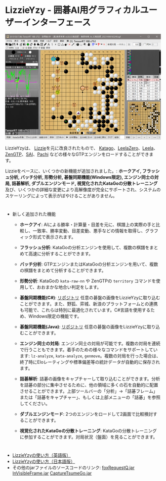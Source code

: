 # LizzieYzy - 囲碁AI用グラフィカルユーザーインターフェース
![screenshot_ko](/screenshot_jp.png?raw=true)

LizzieYzyは、 [Lizzie](https://github.com/featurecat/lizzie)を元に改良されたもので、 [Katago](https://github.com/lightvector/KataGo)、[LeelaZero](https://github.com/leela-zero/leela-zero)、[Leela](https://github.com/gcp/Leela)、[ZenGTP](https://github.com/yzyray/ZenGTP)、[SAI](http://sai.unich.it)、[Pachi](https://github.com/pasky/pachi) などの様々なGTPエンジンをロードすることができます。

Lizzieをベースに、いくつかの新機能が追加されました。: **ホークアイ, フラッシュ分析, バッチ分析, 形勢分析, 碁盤同期機能(Windows限定), エンジン同士の対局, 詰碁解析, ダブルエンジンモード, 視覚化されたKataGoの分散トレーニング** 及び、いくつかの詳細な変更により高解像度が完全にサポートされ、システムのスケーリングによって表示がぼやけることがありません。
#
* 新しく追加された機能

  * **ホークアイ**: AIによる勝率・計算量・目差を元に、棋譜上の実際の手と比較し、一致率、勝率変動、目差変動、悪手などの情報を取得し、グラフィック形式で表示されます。

  * **フラッシュ分析**: KataGoの分析エンジンを使用して、複数の棋譜をまとめて高速に分析することができます。

  * **バッチ分析**: GTPエンジンまたはKataGoの分析エンジンを用いて、複数の棋譜をまとめて分析することができます。

  * **形勢分析**: KataGoの `kata-raw-nn` や ZenGTPの `territory` コマンドを使用して、おおまかな地合い判定をします。

  * **碁盤同期機能(C#)**: [リポジトリ](https://github.com/yzyray/readboard) 任意の碁盤の画像をLizzieYzyに取り込むことができます。また、野狐、弈城、新浪のプラットフォームとの連携も可能で、これらは特別に最適化されています。C#言語を使用するため、Windows限定の機能です。

  * **碁盤同期機能(Java)**: [リポジトリ](https://github.com/yzyray/readboard_Boofcv) 任意の碁盤の画像をLizzieYzyに取り込むことができます。

  * **エンジン同士の対局**: エンジン同士の対局が可能です。複数の対局を連続で行うこともできます。着手のための様々なコマンドをサポートしています: `lz-analyze`, `kata-analyze`, `genmove`。複数の対局を行った場合は、終了時にEloレーティングや標準偏差等の統計データが自動的に保存されます。

  * **詰碁解析**: 詰碁の画像をキャプチャーして取り込むことができます。分析を詰碁の部分に集中させるために、他の領域に多くの石を自動的に配置させることができます。上部ツールバーの「分析」→「詰碁フレーム」または「詰碁をキャプチャー」、もしくは上部メニューの「詰碁」を参照してください。

  * **ダブルエンジンモード**: 2つのエンジンをロードして2画面で比較検討することができます。

  * **視覚化されたKataGoの分散トレーニング**: KataGoの分散トレーニングに参加することができます。対局状況（盤面）を見ることができます。

#
 * [LizzieYzyの使い方（英語版）](https://github.com/yzyray/lizzieyzy/blob/main/readme_en.pdf)
 * [LizzieYzyの使い方（日本語版）](https://www.h-eba.jp/Lizzie/LizzieYzy/manual.html)
 * その他のjarファイルのソースコードのリンク: [foxRequestQ.jar](https://github.com/yzyray/FoxRequest) [InVisibleFrame.jar](https://github.com/yzyray/testbuffer) [CaptureTsumeGo.jar](https://github.com/yzyray/captureTsumeGo/blob/main/README.md)
